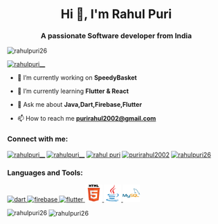 <h1 align="center">Hi 👋, I'm Rahul Puri</h1>
<h3 align="center">A passionate Software developer from India</h3>

<p align="left"> <img src="https://komarev.com/ghpvc/?username=rahulpuri26&label=Profile%20views&color=0e75b6&style=flat" alt="rahulpuri26" /> </p>

<p align="left"> <a href="https://twitter.com/rahulpuri__" target="blank"><img src="https://img.shields.io/twitter/follow/rahulpuri__?logo=twitter&style=for-the-badge" alt="rahulpuri__" /></a> </p>

- 🔭 I’m currently working on **SpeedyBasket**

- 🌱 I’m currently learning **Flutter & React**

- 💬 Ask me about **Java,Dart,Firebase,Flutter**

- 📫 How to reach me **purirahul2002@gmail.com**

<h3 align="left">Connect with me:</h3>
<p align="left">
<a href="https://twitter.com/rahulpuri__" target="blank"><img align="center" src="https://raw.githubusercontent.com/rahuldkjain/github-profile-readme-generator/master/src/images/icons/Social/twitter.svg" alt="rahulpuri__" height="30" width="40" /></a>
<a href="https://instagram.com/rahulpuri__" target="blank"><img align="center" src="https://raw.githubusercontent.com/rahuldkjain/github-profile-readme-generator/master/src/images/icons/Social/instagram.svg" alt="rahulpuri__" height="30" width="40" /></a>
<a href="https://www.youtube.com/c/rahul puri" target="blank"><img align="center" src="https://raw.githubusercontent.com/rahuldkjain/github-profile-readme-generator/master/src/images/icons/Social/youtube.svg" alt="rahul puri" height="30" width="40" /></a>
<a href="https://www.hackerrank.com/purirahul2002" target="blank"><img align="center" src="https://raw.githubusercontent.com/rahuldkjain/github-profile-readme-generator/master/src/images/icons/Social/hackerrank.svg" alt="purirahul2002" height="30" width="40" /></a>
<a href="https://www.leetcode.com/rahulpuri26" target="blank"><img align="center" src="https://raw.githubusercontent.com/rahuldkjain/github-profile-readme-generator/master/src/images/icons/Social/leet-code.svg" alt="rahulpuri26" height="30" width="40" /></a>
</p>

<h3 align="left">Languages and Tools:</h3>
<p align="left"> <a href="https://dart.dev" target="_blank" rel="noreferrer"> <img src="https://www.vectorlogo.zone/logos/dartlang/dartlang-icon.svg" alt="dart" width="40" height="40"/> </a> <a href="https://firebase.google.com/" target="_blank" rel="noreferrer"> <img src="https://www.vectorlogo.zone/logos/firebase/firebase-icon.svg" alt="firebase" width="40" height="40"/> </a> <a href="https://flutter.dev" target="_blank" rel="noreferrer"> <img src="https://www.vectorlogo.zone/logos/flutterio/flutterio-icon.svg" alt="flutter" width="40" height="40"/> </a> <a href="https://www.w3.org/html/" target="_blank" rel="noreferrer"> <img src="https://raw.githubusercontent.com/devicons/devicon/master/icons/html5/html5-original-wordmark.svg" alt="html5" width="40" height="40"/> </a> <a href="https://www.java.com" target="_blank" rel="noreferrer"> <img src="https://raw.githubusercontent.com/devicons/devicon/master/icons/java/java-original.svg" alt="java" width="40" height="40"/> </a> <a href="https://www.mysql.com/" target="_blank" rel="noreferrer"> <img src="https://raw.githubusercontent.com/devicons/devicon/master/icons/mysql/mysql-original-wordmark.svg" alt="mysql" width="40" height="40"/> </a> </p>

<p><img align="left" src="https://github-readme-stats.vercel.app/api/top-langs?username=rahulpuri26&show_icons=true&locale=en&layout=compact" alt="rahulpuri26" /></p>

<p>&nbsp;<img align="center" src="https://github-readme-stats.vercel.app/api?username=rahulpuri26&show_icons=true&locale=en" alt="rahulpuri26" /></p>
